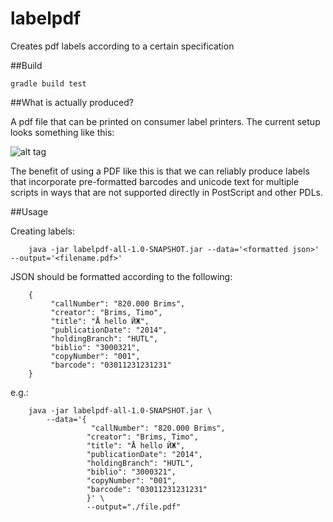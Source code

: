 # labelpdf
Creates pdf labels according to a certain specification

##Build

```gradle build test```

##What is actually produced?

A pdf file that can be printed on consumer label printers. The current setup looks something like this:

![alt tag](https://raw.githubusercontent.com/brinxmat/labelpdf/master/labelexample.png)

The benefit of using a PDF like this is that we can reliably produce labels that incorporate pre-formatted barcodes and
unicode text for multiple scripts in ways that are not supported directly in PostScript and other PDLs.

##Usage

Creating labels:

```
    java -jar labelpdf-all-1.0-SNAPSHOT.jar --data='<formatted json>' --output='<filename.pdf>'
```

JSON should be formatted according to the following:

```
    {
         "callNumber": "820.000 Brims", 
         "creator": "Brims, Timo", 
         "title": "Å hello ЙЖ", 
         "publicationDate": "2014", 
         "holdingBranch": "HUTL", 
         "biblio": "3000321", 
         "copyNumber": "001",
         "barcode": "03011231231231"
    }
```

e.g.: 
```
    java -jar labelpdf-all-1.0-SNAPSHOT.jar \
        --data='{
                  "callNumber": "820.000 Brims",
                 "creator": "Brims, Timo",
                 "title": "Å hello ЙЖ",
                 "publicationDate": "2014",
                 "holdingBranch": "HUTL",
                 "biblio": "3000321",
                 "copyNumber": "001",
                 "barcode": "03011231231231"
                 }' \
                 --output="./file.pdf"
```